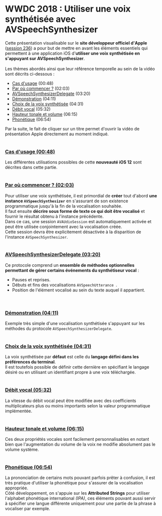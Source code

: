 # WWDC 2018 : Utiliser une voix synthétisée avec AVSpeechSynthesizer

<script>$(document).ready(function () {
    setBreadcrumb([{"label":"iOS", "url": "./criteria-ios.html"},
                   {"label":"WWDC", "url": "./criteria-ios-wwdc.html"},
                   {"label":"2018 - AVSpeechSynthesizer"}
	]);
    addSubMenu([
        {"label":"Critères de conception","url":"criteria-ios-conception.html"}, 
        {"label":"Guide pour les développeurs","url":"criteria-ios-dev.html"},
        {"label":"VoiceOver","url":"lecteur-ecran-voiceover.html"},
        {"label":"WWDC","url":"criteria-ios-wwdc.html"},
        {"label":"Tests","url":"criteria-ios-test.html"}
    ]);
});</script>

<span data-menuitem="criteria-ios"></span>

Cette présentation visualisable sur le **site développeur officiel d'<span lang="en">Apple</span>** ([session 236](https://developer.apple.com/videos/play/wwdc2018/236/)) a pour but de mettre en avant les éléments essentiels qui permettent à une application iOS d'**utiliser une voix synthétisée en s'appuyant sur <span lang="en">AVSpeechSynthesizer</span>**.
</br><img style="max-width: 466px; height: auto;" alt="" src="./images/iOSdev/wwdc18-236.png" />
</br></br>Les thèmes abordés ainsi que leur référence temporelle au sein de la vidéo sont décrits ci-dessous :

- [Cas d'usage](#Uses) (00:48)
- [Par où commencer ?](#Basics) (02:03)
- [AVSpeechSynthesizerDelegate](#AVSpeechSynthesizerDelegate) (03:20)
- [Démonstration](#Demo) (04:11)
- [Choix de la voix synthétisée](#TheRightVoice) (04:31)
- [Débit vocal](#SpeechRate) (05:32)
- [Hauteur tonale et volume](#PitchAndVolume) (06:15)
- [Phonétique](#IPA) (06:54)

Par la suite, le fait de cliquer sur un titre permet d'ouvrir la vidéo de présentation <span lang="en">Apple</span> directement au moment indiqué.
</br></br>
<a name="Uses"></a>
### [Cas d'usage (00:48)](https://developer.apple.com/videos/play/wwdc2018/236/?time=48)
Les différentes utilisations possibles de cette **nouveauté iOS 12** sont décrites dans cette partie.
</br></br>
<a name="Basics"></a>
### [Par où commencer ? (02:03)](https://developer.apple.com/videos/play/wwdc2018/236/?time=123)
Pour utiliser une voix synthétisée, il est primordial de **créer** tout d'abord **une instance `AVSpeechSynthesizer`** en s'assurant de son existence programmatique jusqu'à la fin de la vocalisation souhaitée.
</br><img style="max-width: 400px; height: auto;" alt="" src="./images/iOSdev/wwdc18-236-Basics_1.png" />
</br>Il faut ensuite **décrire sous forme de texte ce qui doit être vocalisé** et fournir le résultat obtenu à l'instance précédente.
</br><img style="max-width: 500px; height: auto;" alt="" src="./images/iOSdev/wwdc18-236-Basics_2.png" />
</br>Dans ce cas, une session `AVAUdioSession` est automatiquement activée et peut être utilisée conjointement avec la vocalisation créée.
</br><img style="max-width: 850px; height: auto;" alt="" src="./images/iOSdev/wwdc18-236-Basics_3.png" />
</br>Cette session devra être explicitement désactivée à la disparition de l'instance `AVSpeechSynthesizer`.
</br></br>
<a name="AVSpeechSynthesizerDelegate"></a>
### [AVSpeechSynthesizerDelegate (03:20)](https://developer.apple.com/videos/play/wwdc2018/236/?time=200)
Ce protocole comprend un **ensemble de méthodes optionnelles permettant de gérer certains événements du synthétiseur vocal** :

- Pauses et reprises.
- Débuts et fins des vocalisations `AVSpeechUtterance `.
- Position de l'élément vocalisé au sein du texte auquel il appartient.
</br><img style="max-width: 900px; height: auto;" alt="" src="./images/iOSdev/wwdc18-236-AVSpeechSynthesizerDelegate.png" />
</br></br>
<a name="Demo"></a>
### [Démonstration (04:11)](https://developer.apple.com/videos/play/wwdc2018/236/?time=251)
Exemple très simple d'une vocalisation synthétisée s'appuyant sur les méthodes du protocole `AVSpeechSynthesizerDelegate`.
</br><img style="max-width: 230px; height: auto;" alt="" src="./images/iOSdev/wwdc18-236-Demo.png" />
</br></br>
<a name="TheRightVoice"></a>
### [Choix de la voix synthétisée (04:31)](https://developer.apple.com/videos/play/wwdc2018/236/?time=271)
La voix synthétisée par **défaut** est celle du **langage défini dans les préférences du terminal**.
</br><img style="max-width: 1000px; height: auto;" alt="" src="./images/iOSdev/wwdc18-236-TheRightVoice_1.png" />
</br>Il est toutefois possible de définir cette dernière en spécifiant le langage désiré ou en utilisant un identifiant propre à une voix téléchargée. 
</br><img style="max-width: 800px; height: auto;" alt="" src="./images/iOSdev/wwdc18-236-TheRightVoice_2.png" />
</br></br>
<a name="SpeechRate"></a>
### [Débit vocal (05:32)](https://developer.apple.com/videos/play/wwdc2018/236/?time=332)
La vitesse du débit vocal peut être modifiée avec des coefficients multiplicateurs plus ou moins importants selon la valeur programmatique implémentée.
</br><img style="max-width: 530px; height: auto;" alt="" src="./images/iOSdev/wwdc18-236-SpeechRate.png" />
</br></br>
<a name="PitchAndVolume"></a>
### [Hauteur tonale et volume (06:15)](https://developer.apple.com/videos/play/wwdc2018/236/?time=375)
Ces deux propriétés vocales sont facilement personnalisables en notant bien que l'augmentation du volume de la voix ne modifie absolument pas le volume système.
</br><img style="max-width: 720px; height: auto;" alt="" src="./images/iOSdev/wwdc18-236-PitchAndVolume.png" />
</br></br>
<a name="IPA"></a>
### [Phonétique (06:54)](https://developer.apple.com/videos/play/wwdc2018/236/?time=414)
La prononciation de certains mots pouvant parfois prêter à confusion, il est très pratique d'utiliser la phonétique pour s'assurer de la vocalisation appropriée.
</br>Côté développement, on s'appuie sur les **<span lang="en">Attributed Strings</span>** pour utiliser l'alphabet phonétique international *(<abbr>IPA</abbr>)*, ces éléments pouvant aussi servir à spécifier une langue différente uniquement pour une partie de la phrase à vocaliser par exemple.
</br><img style="max-width: 800px; height: auto;" alt="" src="./images/iOSdev/wwdc18-236-IPA.png" />
</br></br>


<!--  This file is part of a11y-guidelines | Our vision of mobile & web accessibility guidelines and best practices, with valid/invalid examples.
 Copyright (C) 2016  Orange SA
 See the Creative Commons Legal Code Attribution-ShareAlike 3.0 Unported License for more details (LICENSE file). -->